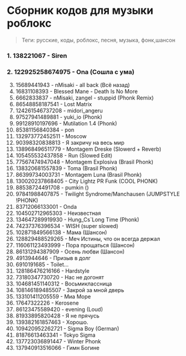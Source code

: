 # Сборник кодов для музыки роблокс 

>Теги: русские, коды, роблокс, песня, музыка, фонк,шансон

### 1. 138221067 - Siren
### 2. 122925258674975 - Ona (Сошла с ума)
3. 15689441943 - nMisaki - all back (Всё назад)
4. 16831108393 - Blessed Mane - Death Is No More
5. 6662833837 - nMisaki, zangel - stuppid (Phonk Remix)
6. 86548858187541 - Lost Matrix
7. 124261546737208 - midori_angeru
8. 97527941489881 - yuki_io (Phonk)
9. 99128910197696 - Mutilation 1.4 (Phonk)
10. 85381156840384 - pon
11. 132973772452511 - Moscow
12. 90398320838813 - Я закричу на весь мир
13. 138968496511779 - Montagem Dreske (Slowerd + Reverb)
14. 105455532437858 - Run (Slowed Edit)
15. 77567474947048 - Montagem Explosiva (Brasil Phonk)
16. 138320681557839 - Toma (Brasil Phonk)
17. 86399734003731 - Montagem Luna (Brasil Phonk)
18. 130020237868405 - City Lightz PR Funk (COOL PHONK)
19. 88538724491708 - pumkin ()
20. 97841988407875 - Twilight Syndrome/Manchausen (JUMPSTYLE !PHONK)
21. 83712066133001 - Onda
22. 104502712965303 - Неизвестная
23. 134647289919930 - Hung_Cs`Long Time (Phonk)
24. 74237376396534 - WISH (super slowed)
25. 102871849566138 - Мама (Шансон)
26. 128829488529265 - Меч Истины, что он всегда держал
27. 116061123493999 - Пора прощаться (Шансон)
28. 86131294387909 - Осень любви (Шансон)
29. 4913944646 - Призыв в долг
30. 6910191685 - Toilet...
31. 128186476216166 - Hardstyle
32. 73180347730720 - Нас не догонят
33. 104681451140312 - Восьмиклассница
34. 108146189485507 - Закрой за мной дверь
35. 133101411205559 - Миа Море
36. 17647322226 - Kerosene
37. 86123475589420 - evening (Loud)
38. 81933895820428 - Я не прячусь
39. 139382161857463 - Хорошо.
40. 109420952262721 - Sigma Boy (German)
41. 81876613463341 - Tokyo Sigma
42. 137723036891447 - Winter Phonk
43. 137940913516066 - Гимн Богине